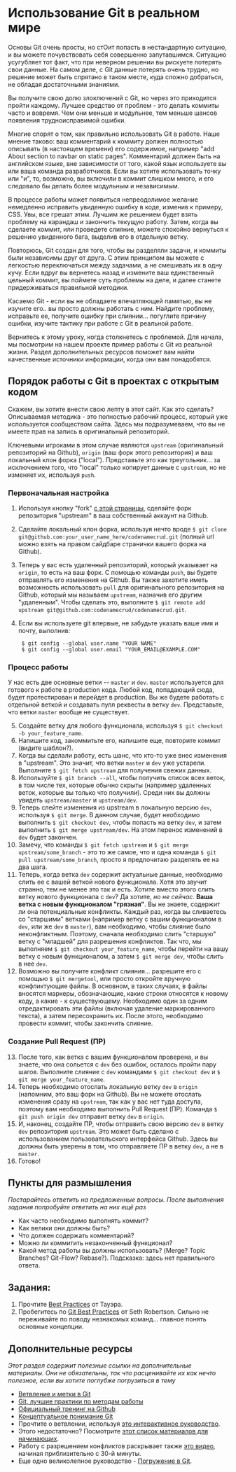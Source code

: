 # Использование Git в реальном мире

Основы Git очень просты, но стОит попасть в нестандартную ситуацию, и вы можете почувствовать себя совершенно запутавшимся. Ситуацию усугубляет тот факт, что при неверном решении вы рискуете потерять свои данные. На самом деле, с Git данные потерять очень трудно, но решение может быть спрятано в таком месте, куда сложно добраться, не обладая достаточными знаниями.

Вы получите свою долю злоключений с Git, но через это приходится пройти каждому. Лучшее средство от проблем - это делать коммиты часто и вовремя. Чем они меньше и модульнее, тем меньше шансов появления трудноисправимой ошибки.

Многие спорят о том, как правильно использовать Git в работе. Наше мнение таково: ваш комментарий к коммиту должен полностью описывать (в настоящем времени) его содержимое, например "add About section to navbar on static pages". Комментарий должен быть на английском языке, вне зависимости от того, какой язык используете вы или ваша команда разработчиков. Если вы хотите использовать точку или "и", то, возможно, вы включили в коммит слишком много, и его следовало бы делать более модульным и независимым.

В процессе работы может появиться непреодолимое желание немедленно исправить увиденную ошибку в коде, изменив к примеру, CSS. Увы, все грешат этим. Лучшим же решением будет взять проблему на карандаш и закончить текущую работу. Затем, когда вы сделаете коммит, или проведете слияние, можете спокойно вернуться к решению увиденного бага, выделив его в отдельную ветку.

Повторюсь, Git создан для того, чтобы вы разделяли задачи, и коммиты были независимы друг от друга. С этим принципом вы можете с легкостью переключаться между задачами, а не смешивать их в одну кучу. Если вдруг вы вернетесь назад и измените ваш единственный цельный коммит, вы поймете суть проблемы на деле, и далее станете придерживаться правильной методики.

Касаемо Git - если вы не обладаете впечатляющей памятью, вы не изучите его.. вы просто должны работать с ним. Найдите проблему, исправьте ее, получите ошибку при слиянии... погуглите причину ошибки, изучите тактику при работе с Git в реальной работе.

Вернитесь к этому уроку, когда столкнетесь с проблемой. Для начала, мы посмотрим на нашем проекте пример работы с Git из реальной жизни. Раздел дополнительных ресурсов поможет вам найти качественные источники информации, когда они вам понадобятся.


## Порядок работы с Git в проектах с открытым кодом

Скажем, вы хотите внести свою лепту в этот сайт. Как это сделать? Описываемая методика - это полностью рабочий процесс, который уже используется сообществом сайта. Здесь мы подразумеваем, что вы не имеете прав на запись в оригинальный репозиторий.

Ключевыми игроками в этом случае являются `upstream` (оригинальный репозиторий на Github), `origin` (ваш форк этого репозитория) и ваш локальный клон форка ("local"). Представьте это как треугольник... за исключением того, что "local" только копирует данные с `upstream`, но не изменяет их, используя `push`.

### Первоначальная настройка

1. Используя кнопку "fork" [с этой страницы](https://github.com/codenamecrud/codenamecrud), сделайте форк репозитория "upstream" в ваш собственный аккаунт на Github.
2. Сделайте локальный клон форка, используя нечто вроде `$ git clone git@github.com:your_user_name_here/codenamecrud.git` (полный url можно взять на правом сайдбаре странички вашего форка на Github).
3. Теперь у вас есть удаленный репозиторий, который указывает на `origin`, то есть на ваш форк. С помощью команды `push`, вы будете отправлять его изменения на Github. Вы также захотите иметь возможность использовать `pull` для оригинального репозитория на Github, который мы называем `upstream`, назначив его другим "удаленным". Чтобы сделать это, выполните `$ git remote add upstream git@github.com:codenamecrud/codenamecrud.git`.
4. Если вы используете git впервые, не забудьте указать ваше имя и почту, выполнив:

        $ git config --global user.name "YOUR NAME"
        $ git config --global user.email "YOUR_EMAIL@EXAMPLE.COM"

### Процесс работы

У нас есть две основные ветки -- `master` и `dev`. `master` используется для готового к работе в production кода. Любой код, попадающий сюда, будет протестирован и перейдет в production. Вы же будете работать с отдельной веткой и создавать пулл реквесты в ветку `dev`. Представьте, что ветки `master` вообще не существует.

5. Создайте ветку для любого функционала, используя `$ git checkout -b your_feature_name`.
6. Напишите код, закоммитьте его, напишите еще, повторите коммит (видите шаблон?).
7. Когда вы сделали работу, есть шанс, что кто-то уже внес изменения в "upstream". Это значит, что ветки `master` и `dev` уже устарели. Выполните `$ git fetch upstream` для получения свежих данных.
8. Используйте `$ git branch --all`, чтобы получить список всех веток, в том числе тех, которые обычно скрыты (например удаленных веток, которые вы только что получили). Среди них вы должны увидеть `upstream/master` и `upstream/dev`.
9. Теперь слейте изменения из upstream в локальную версию `dev`, используя `$ git merge`. В данном случае, будет необходимо выполнить `$ git checkout dev`, чтобы попасть на ветку `dev`, и затем выполнить `$ git merge upstream/dev`. На этом перенос изменений в `dev` будет закончен.
10. Замечу, что команды `$ git fetch upstream` и `$ git merge upstream/some_branch` - это то же самое, что и одна команда `$ git pull upstream/some_branch`, просто я предпочитаю разделять ее на два шага.
11. Теперь, когда ветка `dev` содержит актуальные данные, необходимо слить ее с вашей веткой нового функционала. Хотя это звучит странно, тем не менее это так и есть. Хотите вместо этого слить ветку нового функционала с `dev`? Да хотите, *но не сейчас*. **Ваша ветка с новым функционалом "грязная"**. Вы не знаете, содержит ли она потенциальные конфликты. Каждый раз, когда вы сливаетесь со "старшими" ветками (например ветку с вашим функционалом в `dev`, или же `dev` в `master`), вам необходимо, чтобы слияние было неконфликтным. Поэтому, сначала необходимо слить "старшую" ветку с "младшей" для разрешения конфликтов. Так что, мы выполняем `$ git checkout your_feature_name`, чтобы перейти на вашу ветку с новым функционалом, а затем `$ git merge dev`, чтобы слить в нее `dev`.
12. Возможно вы получите конфликт слияния... разрешите его с помощью `$ git mergetool`, или просто откройте вручную конфликтующие файлы. В основном, в таких случаях, в файлы вносятся маркеры, обозначающие, какие строки относятся к новому коду, а какие - к существующему. Необходимо один за одним отредактировать эти файлы (включая удаление маркированного текста), а затем пересохранить их. После этого, необходимо провести коммит, чтобы закончить слияние.


### Создание Pull Request (ПР)

13. После того, как ветка с вашим функционалом проверена, и вы знаете, что она сольется с `dev` без ошибок, осталось пройти пару шагов. Выполните слияние с `dev` командами `$ git checkout dev` и `$ git merge your_feature_name`.
14. Теперь необходимо отослать локальную ветку `dev` в `origin` (напомним, это ваш форк на Github). Вы не можете отослать изменения сразу на `upstream`, так как у вас нет туда доступа, поэтому вам необходимо выполнить Pull Request (ПР). Команда `$ git push origin dev` отправит ветку `dev` в `origin`.
15. И, наконец, создайте ПР, чтобы отправить свою версию `dev` в ветку `dev` репозитория `upstream`. Это может быть сделано с использованием пользовательского интерфейса Github. Здесь вы должны быть уверены в том, что отправляете ПР в ветку `dev`, а не в `master`.
16. Готово!


## Пункты для размышления

*Постарайтесь ответить на предложенные вопросы. После выполнения задания попробуйте ответить на них ещё раз*

* Как часто необходимо выполнять коммит?
* Как велики они должны быть?
* Что должен содержать комментарий?
* Можно ли коммитить незаконченный функционал?
* Какой метод работы вы должны использовать? (Merge? Topic Branches? Git-Flow? Rebase?). Подсказка: здесь нет правильного ответа.

## Задания:

1. Прочтите [Best Practices](http://www.git-tower.com/learn/ebook/command-line/appendix/best-practices#start) от Тауэра.
2. Пробегитесь по [Git Best Practices](http://sethrobertson.github.io/GitBestPractices/) от Seth Robertson. Сильно не переживайте по поводу незнакомых команд... главное понять основные концепции.

## Дополнительные ресурсы

*Этот раздел содержит полезные ссылки на дополнительные материалы. Они не обязательны, так что расценивайте их как нечто полезное, если вы хотите поглубже погрузиться в тему*

* [Ветвление и метки в Git](http://programmers.stackexchange.com/questions/165725/git-branching-and-tagging-best-practices)
* [Git, лучшие практики по методам работы](http://www.lullabot.com/blog/article/git-best-practices-workflow-guidelines)
* [Официальный тренинг на Github](http://teach.github.com/)
* [Концептуальное понимание Git](http://www.sbf5.com/~cduan/technical/git/)
* Прочтите о ветвлении, используя [это интерактивное руководство](http://pcottle.github.io/learnGitBranching/).
* Этого недостаточно?  Посмотрите [этот список материалов для начинающих](http://sixrevisions.com/resources/git-tutorials-beginners/).
* Работу с разрешением конфликтов раскрывает также [это видео](https://www.youtube.com/watch?v=ieoHg0Vb-xo&list=PLxNY6twFc_xCxdSPLlxUS4C0VO3sni2DA), начиная приблизительно с 30-й минуты.
* Еще одно великолепное руководство - [Погружение в Git](http://gitimmersion.com/lab_01.html).
